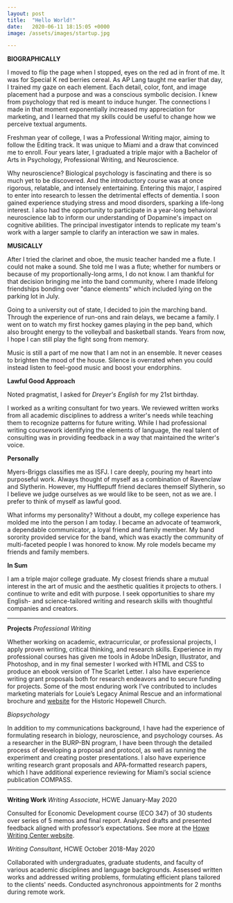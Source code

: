 ```yaml
---
layout: post
title:  "Hello World!"
date:   2020-06-11 18:15:05 +0000
image: /assets/images/startup.jpg

---
```

**BIOGRAPHICALLY**

I moved to flip the page when I stopped, eyes on the red ad in front of me. It was for Special K red berries cereal. As AP Lang taught me earlier that day, I trained my gaze on each element. Each detail, color, font, and image placement had a purpose and was a conscious symbolic decision. I knew from psychology that red is meant to induce hunger. The connections I made in that moment exponentially increased my appreciation for marketing, and I learned that my skills could be useful to change how we perceive textual arguments.

Freshman year of college, I was a Professional Writing major, aiming to follow the Editing track. It was unique to Miami and a draw that convinced me to enroll. Four years later, I graduated a triple major with a Bachelor of Arts in Psychology, Professional Writing, and Neuroscience.

Why neuroscience? Biological psychology is fascinating and there is so much yet to be discovered. And the introductory course was at once rigorous, relatable, and intensely entertaining. Entering this major, I aspired to enter into research to lessen the detrimental effects of dementia. I soon gained experience studying stress and mood disorders, sparking a life-long interest. I also had the opportunity to participate in a year-long behavioral neuroscience lab to inform our understanding of Dopamine's impact on cognitive abilities. The principal investigator intends to replicate my team's work with a larger sample to clarify an interaction we saw in males.

**MUSICALLY**

After I tried the clarinet and oboe, the music teacher handed me a flute. I could not make a sound. She told me I was a flute; whether for numbers or because of my proportionally-long arms, I do not know. I am thankful for that decision bringing me into the band community, where I made lifelong friendships bonding over "dance elements" which included lying on the parking lot in July.

Going to a university out of state, I decided to join the marching band. Through the experience of run-ons and rain delays, we became a family. I went on to watch my first hockey games playing in the pep band, which also brought energy to the volleyball and basketball stands. Years from now, I hope I can still play the fight song from memory.

Music is still a part of me now that I am not in an ensemble. It never ceases to brighten the mood of the house. Silence is overrated when you could instead listen to feel-good music and boost your endorphins.

**Lawful Good Approach**

Noted pragmatist, I asked for *Dreyer's English* for my 21st birthday.

I worked as a writing consultant for two years. We reviewed written works from all academic disciplines to address a writer's needs while teaching them to recognize patterns for future writing. While I had professional writing coursework identifying the elements of language, the real talent of consulting was in providing feedback in a way that maintained the writer's voice.

**Personally**

Myers-Briggs classifies me as ISFJ. I care deeply, pouring my heart into purposeful work. Always thought of myself as a combination of Ravenclaw and Slytherin. However, my Hufflepuff friend declares themself Slytherin, so I believe we judge ourselves as we would like to be seen, not as we are. I prefer to think of myself as lawful good.

What informs my personality?
Without a doubt, my college experience has molded me into the person I am today. I became an advocate of teamwork, a dependable communicator, a loyal friend and family member. My band sorority provided service for the band, which was exactly the community of multi-faceted people I was honored to know. My role models became my friends and family members.

**In Sum**

I am a triple major college graduate. My closest friends share a mutual interest in the art of music and the aesthetic qualities it projects to others. I continue to write and edit with purpose. I seek opportunities to share my English- and science-tailored writing and research skills with thoughtful companies and creators.

---
**Projects**
*Professional Writing*

Whether working on academic, extracurricular, or professional projects, I apply proven writing, critical thinking, and research skills. Experience in my professional courses has given me tools in Adobe InDesign, Illustrator, and Photoshop, and in my final semester I worked with HTML and CSS to produce an ebook version of The Scarlet Letter. I also have experience writing grant proposals both for research endeavors and to secure funding for projects. Some of the most enduring work I’ve contributed to includes marketing materials for Louie’s Legacy Animal Rescue and an informational brochure and <a href="http://www.historichopewellchurch.org/">website</a> for the Historic Hopewell Church.

*Biopsychology*

In addition to my communications background, I have had the experience of formulating research in biology, neuroscience, and psychology courses. As a researcher in the BURP-BN program, I have been through the detailed process of developing a proposal and protocol, as well as running the experiment and creating poster presentations. I also have experience writing research grant proposals and APA-formatted research papers, which I have additional experience reviewing for Miami’s social science publication COMPASS.

---
**Writing Work**
*Writing Associate*, HCWE
January-May 2020

Consulted for Economic Development course (ECO 347) of 30 students over series of 5 memos and final report. Analyzed drafts and presented feedback aligned with professor’s expectations. See more at the <a href="https://www.miamioh.edu/hcwe/index.html">Howe Writing Center website</a>.

*Writing Consultant*, HCWE
October 2018-May 2020

Collaborated with undergraduates, graduate students, and faculty of various academic disciplines and language backgrounds. Assessed written works and addressed writing problems, formulating efficient plans tailored to the clients' needs. Conducted asynchronous appointments for 2 months during remote work.

